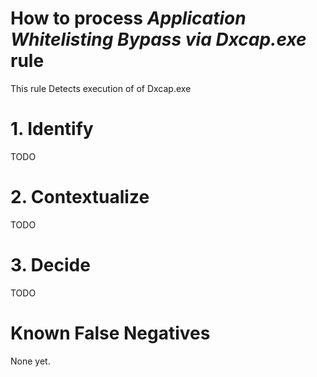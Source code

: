 # How to process *Application Whitelisting Bypass via Dxcap.exe* rule
This rule Detects execution of of Dxcap.exe

# 1. Identify
TODO

# 2. Contextualize
TODO

# 3. Decide
TODO

# Known False Negatives
None yet.
